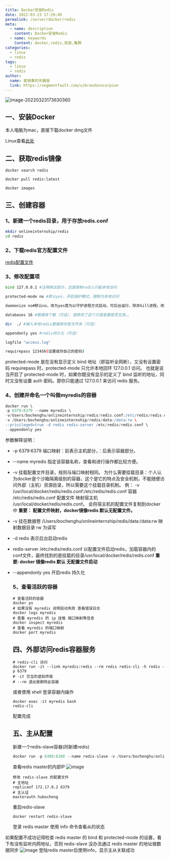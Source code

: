 ```yaml
---
title: Docker安装Redis
date: 2022-03-23 17:29:49
permalink: /server/docker/redis
meta:
  - name: description
    content: Docker安装Redis
  - name: keywords
    Content: docker,redis,安装,集群
categories:
  - linux
  - redis
tags:
  - linux
  - redis 
author:
  name: 爱搞事的天蝎座
  link: https://segmentfault.com/u/brandonscorpion
---
```



![image-20220323173630360](https://cdn.jsdelivr.net/gh/taixingyiji/image_store@main/blog/20220323173634.png)<!-- more -->

## 一、安装Docker

本人电脑为mac，直接下载docker dmg文件

Linux查看[此处](/docker/centosseven)

## 二、获取redis镜像

```vim
docker search redis

docker pull redis:latest

docker images
```

## 三、创建容器

### 1、新建一个redis目录，用于存放redis.conf

```bash
mkdir onlineinternship/redis
cd redis
```

### 2、下载redis官方配置文件

[redis配置文件](https://link.segmentfault.com/?enc=0UODtStvvZBKPuzW9hd7JQ%3D%3D.gDpM6iOXS2%2BUdAX%2Fu3tvgIAUsCmvyVm0RnO0o81etK2LEL4AGEaDWFNjz3Nh%2Ftk9jhfOsx40CxH8xXOq0RENxw%3D%3D)

### 3、修改配置项

```bash
bind 127.0.0.1 #注释掉这部分，这是限制redis只能本地访问

protected-mode no #默认yes，开启保护模式，限制为本地访问

daemonize no#默认no，改为yes意为以守护进程方式启动，可后台运行，除非kill进程，改为yes会使配置文件方式启动redis失败

databases 16 #数据库个数（可选），我修改了这个只是查看是否生效。。

dir  ./ #输入本地redis数据库存放文件夹（可选）

appendonly yes #redis持久化（可选）

logfile "access.log"

requirepass 123456(设置成你自己的密码)
```

protected-mode 是在没有显示定义 bind 地址（即监听全网断），又没有设置密码 requirepass
时，protected-mode 只允许本地回环 127.0.0.1 访问。
也就是说当开启了 protected-mode 时，如果你既没有显示的定义了 bind 监听的地址，同时又没有设置 auth 密码。那你只能通过 127.0.0.1 来访问 redis 服务。

### 4、创建并命名一个叫做myredis的容器

```gradle
docker run \
-p 6379:6379 --name myredis \
-v/Users/bochenghu/onlineinternship/redis/redis.conf:/etc/redis/redis.conf \
-v /Users/bochenghu/onlineinternship/redis/data:/data:rw \
--privileged=true -d redis redis-server /etc/redis/redis.conf \
--appendonly yes
```

参数解释说明：

- -p 6379:6379 端口映射：前表示主机部分，：后表示容器部分。

- --name myredis 指定该容器名称，查看和进行操作都比较方便。

- -v 挂载配置文件目录，规则与端口映射相同。
  为什么需要挂载目录：个人认为docker是个沙箱隔离级别的容器，这个是它的特点及安全机制，不能随便访问外部（主机）资源目录，所以需要这个挂载目录机制。
  例： -v /usr/local/docker/redis/redis.conf:/etc/redis/redis.conf 容器 /etc/redis/redis.conf 配置文件 映射宿主机 /usr/local/docker/redis/redis.conf。 会将宿主机的配置文件复制到docker中
  **重要： 配置文件映射，docker镜像redis 默认无配置文件。**

- -v 挂在数据卷
  /Users/bochenghu/onlineinternship/redis/data:/data:rw
  映射数据目录 rw 为读写

- -d redis 表示后台启动redis

- redis-server /etc/redis/redis.conf 以配置文件启动redis，加载容器内的conf文件，最终找到的是挂载的目录/usr/local/docker/redis/redis.conf
  **重要: docker 镜像redis 默认 无配置文件启动**

- --appendonly yes 开启redis 持久化

  ### 5、查看活跃的容器

  ```mipsasm
  # 查看活跃的容器
  docker ps
  # 如果没有 myredis 说明启动失败 查看错误日志
  docker logs myredis
  # 查看 myredis 的 ip 挂载 端口映射等信息
  docker inspect myredis
  # 查看 myredis 的端口映射
  docker port myredis
  ```

  ## 四、外部访问redis容器服务

  ```applescript
  # redis-cli 访问
  docker run -it --link myredis:redis --rm redis redis-cli -h redis -p 6379
  # -it 交互的虚拟终端
  # --rm 退出是删除此容器
  ```

  或者使用 shell 登录容器内操作

  ```applescript
  docker exec -it myredis bash
  redis-cli
  ```

  配置完成

  ## 五、主从配置

  新建一个redis-slave容器(同新建redis)

  ```gradle
  docker run -p 6380:6380 --name redis-slave -v /Users/bochenghu/onlineinternship/redisSlave/redis.conf:/etc/redis/redis.conf -v /Users/bochenghu/onlineinternship/redisSlave/data:/data:rw --privileged=true -d redis redis-server /etc/redis/redis.conf --appendonly yes
  ```

  查看redis master的内部IP
  ![image](https://cdn.jsdelivr.net/gh/taixingyiji/image_store@main/blog/20220323172638.png)

  ```crmsh
  修改 redis-slave 的配置文件
  # 主地址
  replicaof 172.17.0.2 6379
  # 主认证
  masterauth hubocheng
  ```

  重启redis-slave

  ```crmsh
  docker restart redis-slave
  ```

  登录 redis master 使用 info 命令查看从的状态

如果配置不成功记得检查 redis master 的 bind 和 protected-mode 的设置，看下有没有监听内网地址，否则 redis-slave 没办法通过 redis master 的地址做数据同步
![image](https://cdn.jsdelivr.net/gh/taixingyiji/image_store@main/blog/20220323172629.png)
登陆redis master后使用info，显示主从关联成功
